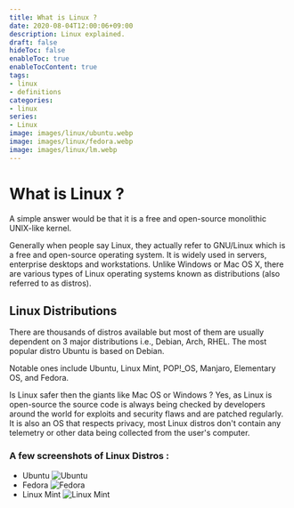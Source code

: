```yaml
---
title: What is Linux ?
date: 2020-08-04T12:00:06+09:00
description: Linux explained.
draft: false
hideToc: false
enableToc: true
enableTocContent: true
tags:
- linux
- definitions
categories:
- linux
series:
- Linux
image: images/linux/ubuntu.webp
image: images/linux/fedora.webp
image: images/linux/lm.webp
---
```


# What is Linux ?

A simple answer would be that it is a free and open-source monolithic UNIX-like kernel.

Generally when people say Linux, they actually refer to GNU/Linux which is a free and open-source operating system. It is widely used in servers, enterprise desktops and workstations. Unlike Windows or Mac OS X, there are various types of Linux operating systems known as distributions (also referred to as distros).

## Linux Distributions

There are thousands of distros available but most of them are usually dependent on 3 major distributions i.e., Debian, Arch, RHEL. The most popular distro Ubuntu is based on Debian.

Notable ones include Ubuntu, Linux Mint, POP!\_OS, Manjaro, Elementary OS, and Fedora.

Is Linux safer then the giants like Mac OS or Windows ?
Yes, as Linux is open-source the source code is always being checked by developers around the world for exploits and security flaws and are patched regularly. It is also an OS that respects privacy, most Linux distros don't contain any telemetry or other data being collected from the user's computer.

### A few screenshots of Linux Distros :

- Ubuntu
  ![Ubuntu](/images/linux/ubuntu.webp)
- Fedora
  ![Fedora](/images/linux/fedora.webp)
- Linux Mint
  ![Linux Mint](/images/linux/lm.webp)
